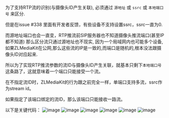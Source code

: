 为了支持RTP流的识别(与摄像头ID产生关联), 必须通过 `源地址` 或 `ssrc` 或 `本地端口号` 来区分.

但是在issue #338 里面有开发者反馈，有些设备不支持设置ssrc，ssrc一直为0.

而源地址端口也会一直变，RTP推流前SIP服务器也不知道摄像头推流端口(甚至IP都不知道) 那么区分流只通过源地址也不现实,
因为一个局域网内也可能多个设备, 如果ZLMediaKit在公网,那么这些流的IP是一致的,而端口是随机的,根本没法跟摄像头ID对应起来.

所以为了实现RTP推流参数的流ID与摄像头ID产生关联，就基本只剩下`本地端口号`这条路了，这就意味着一个端口只能接受一个流。

在不指定流ID时，ZLMediaKit的行为跟之前完全一样，单端口支持多流，ssrc作为stream id。

如果指定了该端口绑定的流ID，那么该端口只能接收一路流。

以下是关键代码：
![image](https://user-images.githubusercontent.com/11495632/86908534-3d185680-c149-11ea-816b-a90e64dd89ea.png)
![image](https://user-images.githubusercontent.com/11495632/86908544-41447400-c149-11ea-86d5-96844d095fad.png)
![image](https://user-images.githubusercontent.com/11495632/86908523-3ab5fc80-c149-11ea-92da-c90dc88a298a.png)
![image](https://user-images.githubusercontent.com/11495632/86908550-443f6480-c149-11ea-9924-b3743119031a.png)
![image](https://user-images.githubusercontent.com/11495632/86908559-47d2eb80-c149-11ea-8173-4b2dfb4238d3.png)
![image](https://user-images.githubusercontent.com/11495632/86908653-7650c680-c149-11ea-8783-2be617fdab42.png)
